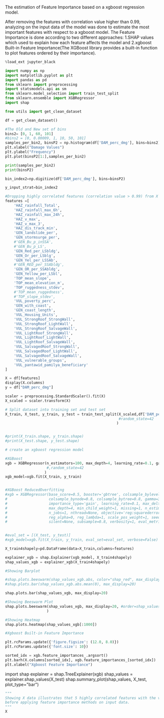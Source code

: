 The estimation of Feature Importance based on a xgboost regression model. 

After removing the features with correlation value higher than 0.99, analyzing on the input data of the model was done to estimate the most important
features with respect to a xgboost model.
The Feature Importance is done according to two different approaches: 1.SHAP values which used to explain how each
feature affects the model and 2.xgboost Built-in Feature Importance(The XGBoost library provides a built-in function to plot features ordered by their importance).

```python
%load_ext jupyter_black
```

```python
import numpy as np
import matplotlib.pyplot as plt
import pandas as pd
from sklearn import preprocessing
import statsmodels.api as sm
from sklearn.model_selection import train_test_split
from sklearn.ensemble import XGBRegressor
import shap

from utils import get_clean_dataset
```

```python
df = get_clean_dataset()
```

```python
#The Old and New set of bins
bins2= [0, 1, 60, 101]
#bins2 = [0, 0.00009, 1, 10, 50, 101]
samples_per_bin2, binsP2 = np.histogram(df['DAM_perc_dmg'], bins=bins2)
plt.xlabel("Damage Values")
plt.ylabel("Frequency")
plt.plot(binsP2[1:],samples_per_bin2)
```

```python
print(samples_per_bin2)
print(binsP2)
```

```python
bin_index2=np.digitize(df['DAM_perc_dmg'], bins=binsP2)
```

```python
y_input_strat=bin_index2
```

```python
#Dropping highly correlated features (correlation value > 0.99) from X data.
features =[
    'HAZ_rainfall_Total', 
    'HAZ_rainfall_max_6h',
    'HAZ_rainfall_max_24h',
    'HAZ_v_max',
    'HAZ_v_max_3',
    'HAZ_dis_track_min',
    'GEN_landslide_per',
    'GEN_stormsurge_per',
    #'GEN_Bu_p_inSSA', 
    #'GEN_Bu_p_LS', 
    'GEN_Red_per_LSbldg',
    'GEN_Or_per_LSblg', 
    'GEN_Yel_per_LSSAb', 
    #'GEN_RED_per_SSAbldg',
    'GEN_OR_per_SSAbldg',
    'GEN_Yellow_per_LSbl',
    'TOP_mean_slope',
    'TOP_mean_elevation_m', 
    'TOP_ruggedness_stdev', 
    #'TOP_mean_ruggedness',
    #'TOP_slope_stdev', 
    'VUL_poverty_perc',
    'GEN_with_coast',
    'GEN_coast_length', 
    'VUL_Housing_Units',
    'VUL_StrongRoof_StrongWall', 
    'VUL_StrongRoof_LightWall',
    'VUL_StrongRoof_SalvageWall', 
    'VUL_LightRoof_StrongWall',
    'VUL_LightRoof_LightWall', 
    'VUL_LightRoof_SalvageWall',
    'VUL_SalvagedRoof_StrongWall',
    'VUL_SalvagedRoof_LightWall',
    'VUL_SalvagedRoof_SalvageWall', 
    'VUL_vulnerable_groups',
    'VUL_pantawid_pamilya_beneficiary'
]

X = df[features]
display(X.columns)
y = df["DAM_perc_dmg"]

scaler = preprocessing.StandardScaler().fit(X)
X_scaled = scaler.transform(X)

# Split dataset into training set and test set
X_train, X_test, y_train, y_test = train_test_split(X_scaled,df['DAM_perc_dmg'], stratify=y_input_strat, test_size=0.2, 
                                                    #random_state=42
                                                   ) 


#print(X_train.shape, y_train.shape)
#print(X_test.shape, y_test.shape)

```

```python
# create an xgboost regression model

#XGBoost
xgb = XGBRegressor(n_estimators=100, max_depth=4, learning_rate=0.1, gamma=1, reg_lambda=0.1, colsample_bytree=0.8 
                   #,random_state=42
                  )
xgb_model=xgb.fit(X_train, y_train)


#XGBoost ReducedOverfitting
#xgb = XGBRegressor(base_score=0.5, booster='gbtree', colsample_bylevel=0.8,
#                   colsample_bynode=0.8, colsample_bytree=0.8, gamma=3, eta=0.01,
#                   importance_type='gain', learning_rate=0.1, max_delta_step=0,
#                   max_depth=4, min_child_weight=1, missing=1, n_estimators=100, early_stopping_rounds=10,
#                   n_jobs=1, nthread=None, objective='reg:squarederror', random_state=0,
#                   reg_alpha=0, reg_lambda=1, scale_pos_weight=1, seed=None,
#                   silent=None, subsample=0.8, verbosity=1, eval_metric=["rmse", "logloss"])

    
#eval_set = [(X_test, y_test)]
#xgb_model=xgb.fit(X_train, y_train, eval_set=eval_set, verbose=False)

```

```python
X_train4shapely=pd.DataFrame(data=X_train,columns=features)
```

```python
explainer_xgb = shap.Explainer(xgb_model, X_train4shapely)
shap_values_xgb = explainer_xgb(X_train4shapely)

```

```python
#Showing Barplot

#shap.plots.beeswarm(shap_values_xgb.abs, color="shap_red", max_display=20)
#shap.plots.bar(shap_values_xgb.abs.mean(0), max_display=20)

shap.plots.bar(shap_values_xgb, max_display=20)
```

```python
#Showing Beeswarm Plot
shap.plots.beeswarm(shap_values_xgb, max_display=20, #order=shap_values_xgb.abs.max(0)#, color="shap_red"
                   )
```

```python
#Showing Heatmap 
shap.plots.heatmap(shap_values_xgb[:1000])
```

```python
#Xgboost Built-in Feature Importance

plt.rcParams.update({'figure.figsize': (12.0, 8.0)})
plt.rcParams.update({'font.size': 10})

sorted_idx = xgb.feature_importances_.argsort()
plt.barh(X.columns[sorted_idx], xgb.feature_importances_[sorted_idx])
plt.xlabel("Xgboost Feature Importance")
```

import shap explainer = shap.TreeExplainer(xgb) shap_values = explainer.shap_values(X_test)
shap.summary_plot(shap_values, X_test, plot_type="bar")

```python
"""
Showing X data illustrates that 5 highly correlated features with the value higher than 0.99 were removed 
before applying feature importance methods on input data.
"""
X
```
